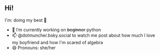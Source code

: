 ## Hi! 
I'm: doing my best 👋

- 🔭 I’m currently working on ~~beginner~~ python
- 📫 @dotmuncher.bsky.social to watch me post about how much I love my boyfriend and how I'm scared of algebra
- 😄 Pronouns: she/her
